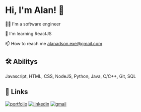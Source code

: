 
# Hi, I'm Alan! 👋


👩‍💻 I'm a software engineer

🧠 I'm learning ReactJS

📫  How to reach me alanadson.exe@gmail.com


## 🛠 Abilitys
Javascript, HTML, CSS, NodeJS, Python, Java, C/C++, Git, SQL


## 🔗 Links
[![portfolio](https://img.shields.io/badge/meu_portfolio-000?style=for-the-badge&logo=ko-fi&logoColor=white)](https://alanadson.com/)
[![linkedin](https://img.shields.io/badge/linkedin-0A66C2?style=for-the-badge&logo=linkedin&logoColor=white)](https://www.linkedin.com/)
[![gmail](https://img.shields.io/badge/gmail-D93025?style=for-the-badge&logo=gmail&logoColor=white)](mailto:alanadson.exe@gmail.com)
